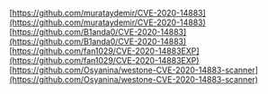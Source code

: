 [https://github.com/murataydemir/CVE-2020-14883](https://github.com/murataydemir/CVE-2020-14883)
[https://github.com/B1anda0/CVE-2020-14883](https://github.com/B1anda0/CVE-2020-14883)
[https://github.com/fan1029/CVE-2020-14883EXP](https://github.com/fan1029/CVE-2020-14883EXP)
[https://github.com/Osyanina/westone-CVE-2020-14883-scanner](https://github.com/Osyanina/westone-CVE-2020-14883-scanner)
